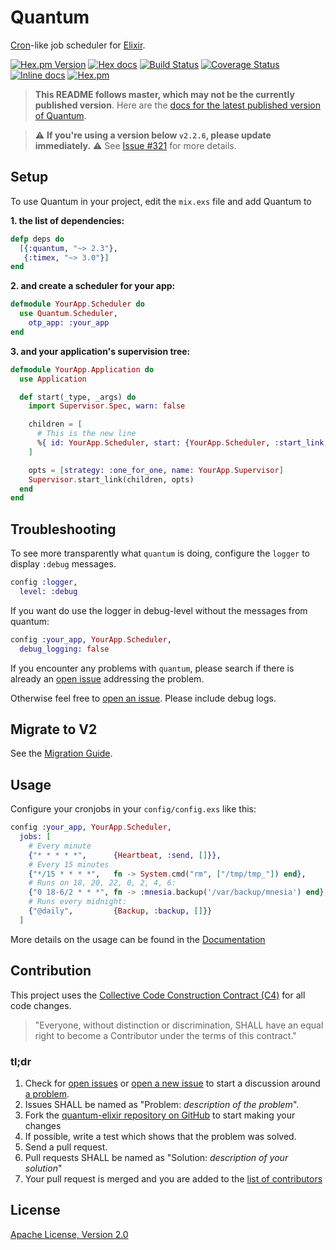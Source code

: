 # Quantum

[Cron](https://en.wikipedia.org/wiki/Cron)-like job scheduler for [Elixir](http://elixir-lang.org/).

[![Hex.pm Version](http://img.shields.io/hexpm/v/quantum.svg)](https://hex.pm/packages/quantum)
[![Hex docs](http://img.shields.io/badge/hex.pm-docs-green.svg?style=flat)](https://hexdocs.pm/quantum)
[![Build Status](https://travis-ci.org/quantum-elixir/quantum-core.svg?branch=master)](https://travis-ci.org/quantum-elixir/quantum-core)
[![Coverage Status](https://coveralls.io/repos/quantum-elixir/quantum-core/badge.svg?branch=master)](https://coveralls.io/r/quantum-elixir/quantum-core?branch=master)
[![Inline docs](http://inch-ci.org/github/quantum-elixir/quantum-core.svg)](http://inch-ci.org/github/quantum-elixir/quantum-core)
[![Hex.pm](https://img.shields.io/hexpm/dt/quantum.svg)](https://hex.pm/packages/quantum)

> **This README follows master, which may not be the currently published version**. Here are the
[docs for the latest published version of Quantum](https://hexdocs.pm/quantum/readme.html).

> :warning: **If you're using a version below `v2.2.6`, please update immediately.** :warning:
> See [Issue #321](https://github.com/quantum-elixir/quantum-core/issues/321) for more details.

## Setup

To use Quantum in your project, edit the `mix.exs` file and add Quantum to

**1. the list of dependencies:**
```elixir
defp deps do
  [{:quantum, "~> 2.3"},
   {:timex, "~> 3.0"}]
end
```

**2. and create a scheduler for your app:**
```elixir
defmodule YourApp.Scheduler do
  use Quantum.Scheduler,
    otp_app: :your_app
end
```

**3. and your application's supervision tree:**
```elixir
defmodule YourApp.Application do
  use Application

  def start(_type, _args) do
    import Supervisor.Spec, warn: false

    children = [
      # This is the new line
      %{ id: YourApp.Scheduler, start: {YourApp.Scheduler, :start_link, []} }
    ]

    opts = [strategy: :one_for_one, name: YourApp.Supervisor]
    Supervisor.start_link(children, opts)
  end
end
```

## Troubleshooting

To see more transparently what `quantum` is doing, configure the `logger` to display `:debug` messages.

```elixir
config :logger,
  level: :debug
```

If you want do use the logger in debug-level without the messages from quantum:

```elixir
config :your_app, YourApp.Scheduler,
  debug_logging: false
```

If you encounter any problems with `quantum`, please search if there is already an
  [open issue](https://github.com/quantum-elixir/quantum-core/issues) addressing the problem.

Otherwise feel free to [open an issue](https://github.com/quantum-elixir/quantum-core/issues/new). Please include debug logs.

## Migrate to V2

See the [Migration Guide](https://hexdocs.pm/quantum/migrate-v2.html).

## Usage

Configure your cronjobs in your `config/config.exs` like this:

```elixir
config :your_app, YourApp.Scheduler,
  jobs: [
    # Every minute
    {"* * * * *",      {Heartbeat, :send, []}},
    # Every 15 minutes
    {"*/15 * * * *",   fn -> System.cmd("rm", ["/tmp/tmp_"]) end},
    # Runs on 18, 20, 22, 0, 2, 4, 6:
    {"0 18-6/2 * * *", fn -> :mnesia.backup('/var/backup/mnesia') end},
    # Runs every midnight:
    {"@daily",         {Backup, :backup, []}}
  ]
```

More details on the usage can be found in the [Documentation](https://hexdocs.pm/quantum/configuration.html)

## Contribution

This project uses the [Collective Code Construction Contract (C4)](http://rfc.zeromq.org/spec:42/C4/) for all code changes.

> "Everyone, without distinction or discrimination, SHALL have an equal right to become a Contributor under the
terms of this contract."

### tl;dr

1. Check for [open issues](https://github.com/quantum-elixir/quantum-core/issues) or [open a new issue](https://github.com/quantum-elixir/quantum-core/issues/new) to start a discussion around [a problem](https://www.youtube.com/watch?v=_QF9sFJGJuc).
2. Issues SHALL be named as "Problem: _description of the problem_".
3. Fork the [quantum-elixir repository on GitHub](https://github.com/quantum-elixir/quantum-core) to start making your changes
4. If possible, write a test which shows that the problem was solved.
5. Send a pull request.
6. Pull requests SHALL be named as "Solution: _description of your solution_"
7. Your pull request is merged and you are added to the [list of contributors](https://github.com/quantum-elixir/quantum-core/graphs/contributors)

## License

[Apache License, Version 2.0](http://www.apache.org/licenses/LICENSE-2.0)
